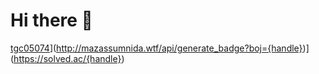 # Hi there 👋
[tgc05074](https://solved.ac/profile/tgc05074)](http://mazassumnida.wtf/api/generate_badge?boj={handle})](https://solved.ac/{handle})
